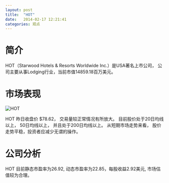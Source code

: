 ```yaml
---
layout: post
title:  "HOT"
date:   2014-02-17 12:21:41
categories: 观点
---
```


# 简介
HOT（Starwood Hotels & Resorts Worldwide Inc.）是USA著名上市公司，
公司主要从事Lodging行业，当前市值14859.18百万美元。

# 市场表现

![HOT](http://finviz.com/chart.ashx?t=HOT&ty=c&ta=1&p=d&s=l)

HOT 昨日收盘价 $78.62，
交易量较正常情况有所放大。
目前股价处于20日均线以上，
50日均线以上，
并且处于200日均线以上。
从短期市场走势来看，
股价走势平稳，投资者应减少无谓的操作。

# 公司分析
HOT 目前静态市盈率为26.92, 动态市盈率为22.85，每股收益2.92美元,
市场估值较为合理。
